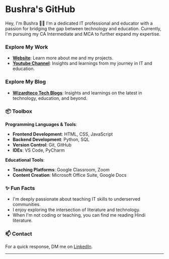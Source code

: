 # Bushra's GitHub

Hey, I'm Bushra 👋🏽
I'm a dedicated IT professional and educator with a passion for bridging the gap between technology and education. Currently, I'm pursuing my CA Intermediate and MCA to further expand my expertise.

### Explore My Work
- **[Website](https://example.com)**: Learn more about me and my projects.
- **[Youtube Channel](https://www.youtube.com/channel/UCjUIg-ySjT4cO7PgNvnSk8w)**: Insights and learnings from my journey in IT and education.

### Explore My Blog
- **[Wizardteco Tech Blogs](https://wizardteco-tech-blogs.blogspot.com/)**: Insights and learnings on the latest in technology, education, and beyond.


### 📦 Toolbox
**Programming Languages & Tools**:
- **Frontend Development**: HTML, CSS, JavaScript
- **Backend Development**: Python, SQL
- **Version Control**: Git, GitHub
- **IDEs**: VS Code, PyCharm

**Educational Tools**:
- **Teaching Platforms**: Google Classroom, Zoom
- **Content Creation**: Microsoft Office Suite, Google Docs

### ✨ Fun Facts
- I'm deeply passionate about teaching IT skills to underserved communities.
- I enjoy exploring the intersection of literature and technology.
- When I'm not coding or teaching, you can find me reading Hindi literature.

### 📫 Contact
For a quick response, DM me on [LinkedIn](https://www.linkedin.com/in/bushra007891/).

---
